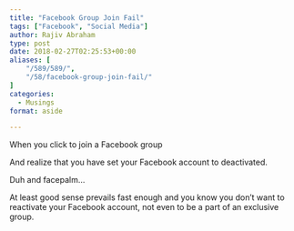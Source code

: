 ```yaml
---
title: "Facebook Group Join Fail"
tags: ["Facebook", "Social Media"]
author: Rajiv Abraham
type: post
date: 2018-02-27T02:25:53+00:00
aliases: [
    "/589/589/",
    "/58/facebook-group-join-fail/"
]
categories:
  - Musings
format: aside

---
```

<p style="text-align: left;">
  When you click to join a Facebook group
</p>

<p style="text-align: left;">
  And realize that you have set your Facebook account to deactivated.
</p>

<p style="text-align: left;">
  Duh and facepalm…
</p>

<p style="text-align: left;">
  At least good sense prevails fast enough and you know you don&#8217;t want to reactivate your Facebook account, not even to be a part of an exclusive group.
</p>